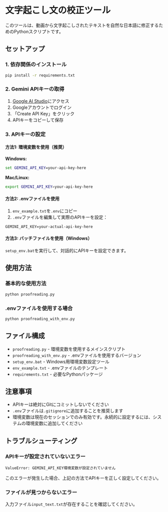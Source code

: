 # 文字起こし文の校正ツール

このツールは、動画から文字起こしされたテキストを自然な日本語に修正するためのPythonスクリプトです。

## セットアップ

### 1. 依存関係のインストール

```bash
pip install -r requirements.txt
```

### 2. Gemini APIキーの取得

1. [Google AI Studio](https://makersuite.google.com/app/apikey)にアクセス
2. Googleアカウントでログイン
3. 「Create API Key」をクリック
4. APIキーをコピーして保存

### 3. APIキーの設定

#### 方法1: 環境変数を使用（推奨）

**Windows:**
```cmd
set GEMINI_API_KEY=your-api-key-here
```

**Mac/Linux:**
```bash
export GEMINI_API_KEY=your-api-key-here
```

#### 方法2: .envファイルを使用

1. `env_example.txt`を`.env`にコピー
2. `.env`ファイルを編集して実際のAPIキーを設定：
```
GEMINI_API_KEY=your-actual-api-key-here
```

#### 方法3: バッチファイルを使用（Windows）

`setup_env.bat`を実行して、対話的にAPIキーを設定できます。

## 使用方法

### 基本的な使用方法

```bash
python proofreading.py
```

### .envファイルを使用する場合

```bash
python proofreading_with_env.py
```

## ファイル構成

- `proofreading.py` - 環境変数を使用するメインスクリプト
- `proofreading_with_env.py` - .envファイルを使用するバージョン
- `setup_env.bat` - Windows用環境変数設定ツール
- `env_example.txt` - .envファイルのテンプレート
- `requirements.txt` - 必要なPythonパッケージ

## 注意事項

- APIキーは絶対にGitにコミットしないでください
- `.env`ファイルは`.gitignore`に追加することを推奨します
- 環境変数は現在のセッションでのみ有効です。永続的に設定するには、システムの環境変数に追加してください

## トラブルシューティング

### APIキーが設定されていないエラー

```
ValueError: GEMINI_API_KEY環境変数が設定されていません
```

このエラーが発生した場合、上記の方法でAPIキーを正しく設定してください。

### ファイルが見つからないエラー

入力ファイル`input_text.txt`が存在することを確認してください。
